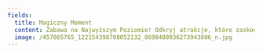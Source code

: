 ```yaml
---
fields:
  title: Magiczny Moment
  content: Zabawa na Najwyższym Poziomie! Odkryj atrakcje, które zaskoczą Twoich gości.
  image: /457065765_122154398708052132_8698480936273943806_n.jpg
---
```

